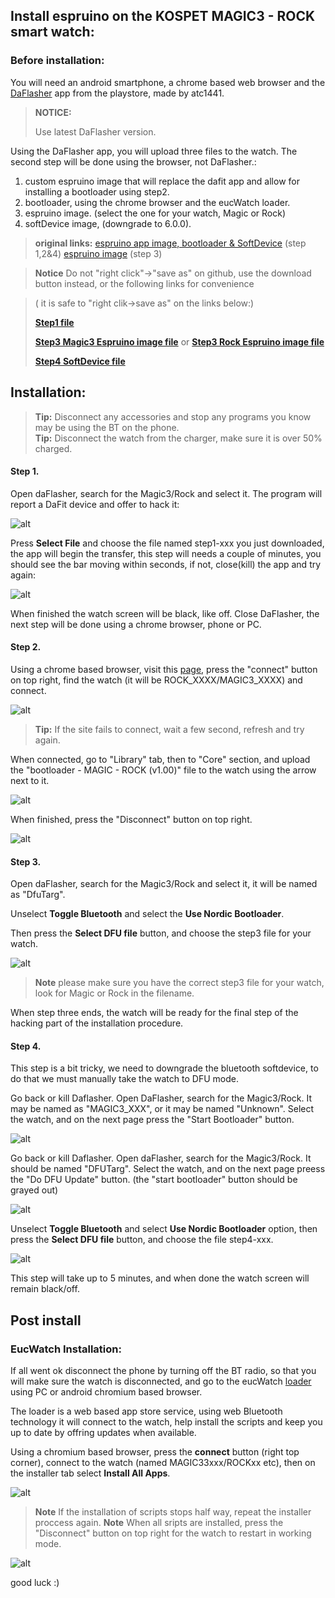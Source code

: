 ## Install espruino on the KOSPET MAGIC3 - ROCK smart watch:

### Before installation:
You will need an android smartphone, a chrome based web browser and the [DaFlasher](https://play.google.com/store/apps/details?id=com.atcnetz.paatc.patc&hl=el&gl=US) app from the playstore, made by atc1441.

>**NOTICE:** 
>
> Use latest DaFlasher version.

Using the DaFlasher app, you will upload three files to the watch. The second step will be done using the browser, not DaFlasher.:

1. custom espruino image that will replace the dafit app and allow for installing a bootloader using step2.
2. bootloader, using the chrome browser and the eucWatch loader.
3. espruino image. (select the one for your watch, Magic or Rock)
4. softDevice image, (downgrade to 6.0.0).

> 
>  **original links:**
> [espruino app image, bootloader & SoftDevice](https://github.com/fanoush/ds-d6/tree/master/espruino/DFU/Magic3) (step 1,2&4)
> [espruino image](https://github.com/jeffmer/WatchApps/tree/master/firmware) (step 3)

> 
> **Notice** Do not "right click"->"save as" on github, use the download button instead, or the following links for convenience 

> ( it is safe to "right clik->save as" on the links below:)
>
> [**Step1 file**](https://github.com/enaon/eucWatch/raw/main/tools/hackme2/step1_espruino_2v10.102_magic3-dafit.bin)
> 
> [**Step3 Magic3 Espruino image file**](https://github.com/enaon/eucWatch/raw/main/tools/hackme2/step3_espruino_2v10.364_magic3.zip)   or   [**Step3 Rock Espruino image file**](https://github.com/enaon/eucWatch/raw/main/tools/hackme2/step3_espruino_2v10.360_rock.zip)
>
> [**Step4 SoftDevice file**](https://github.com/enaon/eucWatch/raw/main/tools/hackme2/step4_S140-6.0.0-magic3.zip)


## Installation:

> **Tip:** Disconnect any accessories and stop any programs you know may be using the BT on the phone.  
> **Tip:** Disconnect the watch from the charger, make sure it is over 50% charged.

 
#### Step 1.

Open daFlasher, search for the Magic3/Rock and select it. The program will report a DaFit device and offer to hack it:

![alt](https://github.com/enaon/eucWatch/blob/main/tools/hackme2/images/1.png?raw=true )

Press **Select File** and choose the file named step1-xxx you just downloaded, the app will begin the transfer, this step will needs a couple of minutes, you should see the bar moving within seconds, if not, close(kill) the app and try again:

![alt](https://github.com/enaon/eucWatch/blob/main/tools/hackme2/images/1.3.png?raw=true)
 
When finished the watch screen will be black, like off. 
Close DaFlasher, the next step will be done using a chrome browser, phone or PC.

#### Step 2.

Using a chrome based browser, visit this [page](https://enaon.github.io/eucWatch), press the "connect" button on top right, find the watch (it will be ROCK_XXXX/MAGIC3_XXXX) and connect.

![alt](https://github.com/enaon/eucWatch/blob/main/tools/hackme2/images/2.png?raw=true )

> **Tip:** If the site fails to connect, wait a few second, refresh and try again. 

When connected, go to "Library" tab, then to "Core" section, and upload the "bootloader - MAGIC - ROCK (v1.00)" file to the watch using the arrow next to it. 

![alt](https://github.com/enaon/eucWatch/blob/main/tools/hackme2/images/2.1.png?raw=true)

When finished, press the "Disconnect" button on top right. 

![alt](https://github.com/enaon/eucWatch/blob/main/tools/hackme2/images/2.2.png?raw=true)


#### Step 3.

Open daFlasher, search for the Magic3/Rock and select it, it will be named as "DfuTarg". 

Unselect **Toggle Bluetooth** and select the **Use Nordic Bootloader**.

Then press the **Select DFU file** button, and choose the step3 file for your watch.

![alt](https://github.com/enaon/eucWatch/blob/main/tools/hackme2/images/3.png?raw=true)

>**Note** please make sure you have the correct step3 file for your watch, look for Magic or Rock in the filename.

When step three ends, the watch will be ready for the final step of the hacking part of the installation procedure. 


#### Step 4.

This step is a bit tricky, we need to downgrade the bluetooth softdevice, to do that we must manually take the watch to DFU mode.  

Go back or kill Daflasher. 
Open DaFlasher, search for the Magic3/Rock. It may be named as "MAGIC3_XXX", or it may be named "Unknown". 
Select the watch, and on the next page press the "Start Bootloader" button.

![alt](https://github.com/enaon/eucWatch/blob/main/tools/hackme2/images/4.png?raw=true)

Go back or kill Daflasher. 
Open daFlasher, search for the Magic3/Rock. It should be named "DFUTarg". 
Select the watch, and on the next page preess the "Do DFU Update" button. (the "start bootloader" button should be grayed out)

![alt](https://github.com/enaon/eucWatch/blob/main/tools/hackme2/images/4.1.png?raw=true)

Unselect **Toggle Bluetooth** and select **Use Nordic Bootloader** option, then press the **Select DFU file** button, and choose the file step4-xxx. 

![alt](https://github.com/enaon/eucWatch/blob/main/tools/hackme2/images/4.2.png?raw=true)

This step will take up to 5 minutes, and when done the watch screen will remain black/off. 

## Post install
### EucWatch Installation:


If all went ok disconnect the phone by turning off the BT radio, so that you will make sure the watch is disconnected, and go to the eucWatch [loader](https://enaon.github.io/eucWatch) using PC or android chromium based browser. 

The loader is a web based app store service, using web Bluetooth technology it will connect to the watch, help install the scripts and keep you up to date by offring updates when available.

Using a chromium based browser, press the **connect** button (right top corner), connect to the watch (named MAGIC33xxx/ROCKxx etc), then on the installer tab select **Install All Apps**. 

![alt](https://github.com/enaon/eucWatch/blob/main/tools/hackme2/images/5.png?raw=true)


>**Note** If the installation of scripts stops half way, repeat the installer proccess again.
>**Note** When all sripts are installed, press the "Disconnect" button on top right for the watch to restart in working mode.

![alt](https://github.com/enaon/eucWatch/blob/main/tools/hackme2/images/5.3.png?raw=true)


good luck :)

